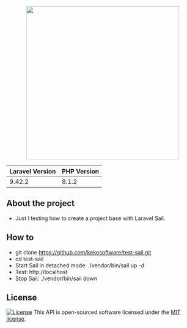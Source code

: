 <p align="center"><a href="https://laravel.com" target="_blank"><img src="https://raw.githubusercontent.com/laravel/art/master/logo-lockup/5%20SVG/2%20CMYK/1%20Full%20Color/laravel-logolockup-cmyk-red.svg" width="400"></a></p>

<p align="center">


| Laravel Version | PHP Version | 
| -------- | -------- | 
| 9.42.2     | 8.1.2| 


</p>

## About the project
* Just I testing how to create a project base with Laravel Sail.

## How to
* git clone https://github.com/kekosoftware/test-sail.git
* cd test-sail
* Start Sail in detached mode: ./vendor/bin/sail up -d
* Test: http://localhost
* Stop Sail: ./vendor/bin/sail down


## License
<a href="https://packagist.org/packages/laravel/framework"><img src="https://img.shields.io/packagist/l/laravel/framework" alt="License"></a>
This API is open-sourced software licensed under the [MIT license](https://opensource.org/licenses/MIT).
